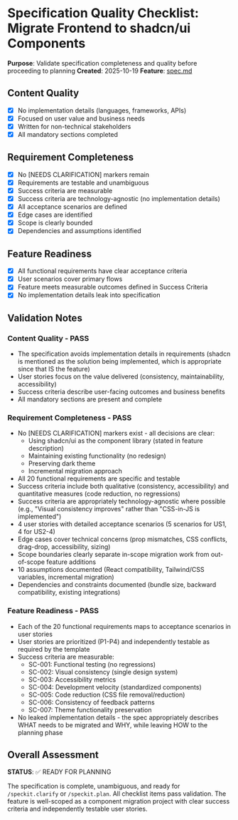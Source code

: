 # Specification Quality Checklist: Migrate Frontend to shadcn/ui Components

**Purpose**: Validate specification completeness and quality before proceeding to planning
**Created**: 2025-10-19
**Feature**: [spec.md](../spec.md)

## Content Quality

- [x] No implementation details (languages, frameworks, APIs)
- [x] Focused on user value and business needs
- [x] Written for non-technical stakeholders
- [x] All mandatory sections completed

## Requirement Completeness

- [x] No [NEEDS CLARIFICATION] markers remain
- [x] Requirements are testable and unambiguous
- [x] Success criteria are measurable
- [x] Success criteria are technology-agnostic (no implementation details)
- [x] All acceptance scenarios are defined
- [x] Edge cases are identified
- [x] Scope is clearly bounded
- [x] Dependencies and assumptions identified

## Feature Readiness

- [x] All functional requirements have clear acceptance criteria
- [x] User scenarios cover primary flows
- [x] Feature meets measurable outcomes defined in Success Criteria
- [x] No implementation details leak into specification

## Validation Notes

### Content Quality - PASS
- The specification avoids implementation details in requirements (shadcn is mentioned as the solution being implemented, which is appropriate since that IS the feature)
- User stories focus on the value delivered (consistency, maintainability, accessibility)
- Success criteria describe user-facing outcomes and business benefits
- All mandatory sections are present and complete

### Requirement Completeness - PASS
- No [NEEDS CLARIFICATION] markers exist - all decisions are clear:
  - Using shadcn/ui as the component library (stated in feature description)
  - Maintaining existing functionality (no redesign)
  - Preserving dark theme
  - Incremental migration approach
- All 20 functional requirements are specific and testable
- Success criteria include both qualitative (consistency, accessibility) and quantitative measures (code reduction, no regressions)
- Success criteria are appropriately technology-agnostic where possible (e.g., "Visual consistency improves" rather than "CSS-in-JS is implemented")
- 4 user stories with detailed acceptance scenarios (5 scenarios for US1, 4 for US2-4)
- Edge cases cover technical concerns (prop mismatches, CSS conflicts, drag-drop, accessibility, sizing)
- Scope boundaries clearly separate in-scope migration work from out-of-scope feature additions
- 10 assumptions documented (React compatibility, Tailwind/CSS variables, incremental migration)
- Dependencies and constraints documented (bundle size, backward compatibility, existing integrations)

### Feature Readiness - PASS
- Each of the 20 functional requirements maps to acceptance scenarios in user stories
- User stories are prioritized (P1-P4) and independently testable as required by the template
- Success criteria are measurable:
  - SC-001: Functional testing (no regressions)
  - SC-002: Visual consistency (single design system)
  - SC-003: Accessibility metrics
  - SC-004: Development velocity (standardized components)
  - SC-005: Code reduction (CSS file removal/reduction)
  - SC-006: Consistency of feedback patterns
  - SC-007: Theme functionality preservation
- No leaked implementation details - the spec appropriately describes WHAT needs to be migrated and WHY, while leaving HOW to the planning phase

## Overall Assessment

**STATUS**: ✅ READY FOR PLANNING

The specification is complete, unambiguous, and ready for `/speckit.clarify` or `/speckit.plan`. All checklist items pass validation. The feature is well-scoped as a component migration project with clear success criteria and independently testable user stories.
